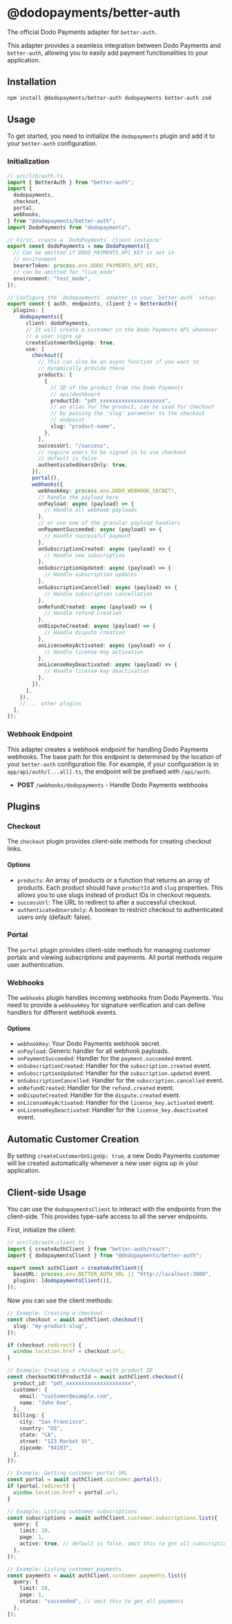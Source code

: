 # @dodopayments/better-auth

The official Dodo Payments adapter for `better-auth`.

This adapter provides a seamless integration between Dodo Payments and `better-auth`, allowing you to easily add payment functionalities to your application.

## Installation

```bash
npm install @dodopayments/better-auth dodopayments better-auth zod
```

## Usage

To get started, you need to initialize the `dodopayments` plugin and add it to your `better-auth` configuration.

### Initialization

```typescript
// src/lib/auth.ts
import { BetterAuth } from "better-auth";
import {
  dodopayments,
  checkout,
  portal,
  webhooks,
} from "@dodopayments/better-auth";
import DodoPayments from "dodopayments";

// First, create a `DodoPayments` client instance:
export const dodoPayments = new DodoPayments({
  // Can be omitted if DODO_PAYMENTS_API_KEY is set in
  // environment
  bearerToken: process.env.DODO_PAYMENTS_API_KEY,
  // can be omitted for "live_mode"
  environment: "test_mode",
});

// Configure the `dodopayments` adapter in your `better-auth` setup:
export const { auth, endpoints, client } = BetterAuth({
  plugins: [
    dodopayments({
      client: dodoPayments,
      // It will create a customer in the Dodo Payments API whenever
      // a user signs up
      createCustomerOnSignUp: true,
      use: [
        checkout({
          // This can also be an async function if you want to
          // dynamically provide these
          products: [
            {
              // ID of the product from the Dodo Payments
              // api/dashboard
              productId: "pdt_xxxxxxxxxxxxxxxxxxxxx",
              // an alias for the product, can be used for checkout
              // by passing the 'slug' parameter to the checkout
              // endpoint
              slug: "product-name",
            },
          ],
          successUrl: "/success",
          // require users to be signed in to use checkout
          // default is false
          authenticatedUsersOnly: true,
        }),
        portal(),
        webhooks({
          webhookKey: process.env.DODO_WEBHOOK_SECRET!,
          // handle the payload here
          onPayload: async (payload) => {
            // Handle all webhook payloads
          },
          // or use one of the granular payload handlers
          onPaymentSucceeded: async (payload) => {
            // Handle successful payment
          },
          onSubscriptionCreated: async (payload) => {
            // Handle new subscription
          },
          onSubscriptionUpdated: async (payload) => {
            // Handle subscription updates
          },
          onSubscriptionCancelled: async (payload) => {
            // Handle subscription cancellation
          },
          onRefundCreated: async (payload) => {
            // Handle refund creation
          },
          onDisputeCreated: async (payload) => {
            // Handle dispute creation
          },
          onLicenseKeyActivated: async (payload) => {
            // Handle license key activation
          },
          onLicenseKeyDeactivated: async (payload) => {
            // Handle license key deactivation
          },
        }),
      ],
    }),
    // ... other plugins
  ],
});
```

### Webhook Endpoint

This adapter creates a webhook endpoint for handling Dodo Payments webhooks. The base path for this endpoint is determined by the location of your `better-auth` configuration file. For example, if your configuration is in `app/api/auth/[...all].ts`, the endpoint will be prefixed with `/api/auth`.

- **POST** `/webhooks/dodopayments` - Handle Dodo Payments webhooks

## Plugins

### Checkout

The `checkout` plugin provides client-side methods for creating checkout links.

#### Options

- `products`: An array of products or a function that returns an array of products. Each product should have `productId` and `slug` properties. This allows you to use slugs instead of product IDs in checkout requests.
- `successUrl`: The URL to redirect to after a successful checkout.
- `authenticatedUsersOnly`: A boolean to restrict checkout to authenticated users only (default: false).

### Portal

The `portal` plugin provides client-side methods for managing customer portals and viewing subscriptions and payments. All portal methods require user authentication.

### Webhooks

The `webhooks` plugin handles incoming webhooks from Dodo Payments. You need to provide a `webhookKey` for signature verification and can define handlers for different webhook events.

#### Options

- `webhookKey`: Your Dodo Payments webhook secret.
- `onPayload`: Generic handler for all webhook payloads.
- `onPaymentSucceeded`: Handler for the `payment.succeeded` event.
- `onSubscriptionCreated`: Handler for the `subscription.created` event.
- `onSubscriptionUpdated`: Handler for the `subscription.updated` event.
- `onSubscriptionCancelled`: Handler for the `subscription.cancelled` event.
- `onRefundCreated`: Handler for the `refund.created` event.
- `onDisputeCreated`: Handler for the `dispute.created` event.
- `onLicenseKeyActivated`: Handler for the `license_key.activated` event.
- `onLicenseKeyDeactivated`: Handler for the `license_key.deactivated` event.

## Automatic Customer Creation

By setting `createCustomerOnSignUp: true`, a new Dodo Payments customer will be created automatically whenever a new user signs up in your application.

## Client-side Usage

You can use the `dodopaymentsClient` to interact with the endpoints from the client-side. This provides type-safe access to all the server endpoints.

First, initialize the client:

```typescript
// src/lib/auth-client.ts
import { createAuthClient } from "better-auth/react";
import { dodopaymentsClient } from "@dodopayments/better-auth";

export const authClient = createAuthClient({
  baseURL: process.env.BETTER_AUTH_URL || "http://localhost:3000",
  plugins: [dodopaymentsClient()],
});
```

Now you can use the client methods:

```typescript
// Example: Creating a checkout
const checkout = await authClient.checkout({
  slug: "my-product-slug",
});

if (checkout.redirect) {
  window.location.href = checkout.url;
}

// Example: Creating a checkout with product ID
const checkoutWithProductId = await authClient.checkout({
  product_id: "pdt_xxxxxxxxxxxxxxxxxxxxx",
  customer: {
    email: "customer@example.com",
    name: "John Doe",
  },
  billing: {
    city: "San Francisco",
    country: "US",
    state: "CA",
    street: "123 Market St",
    zipcode: "94103",
  },
});

// Example: Getting customer portal URL
const portal = await authClient.customer.portal();
if (portal.redirect) {
  window.location.href = portal.url;
}

// Example: Listing customer subscriptions
const subscriptions = await authClient.customer.subscriptions.list({
  query: {
    limit: 10,
    page: 1,
    active: true, // default is false, omit this to get all subscriptions
  },
});

// Example: Listing customer payments
const payments = await authClient.customer.payments.list({
  query: {
    limit: 10,
    page: 1,
    status: "succeeded", // omit this to get all payments
  },
});
```
